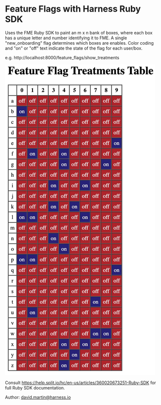 # Feature Flags with Harness Ruby SDK

Uses the FME Ruby SDK to paint an m x n bank of boxes, where each box has a unique letter and number identifying it to FME.  A single "new_onboarding" flag determines which boxes are enables.  Color coding and "on" or "off" text indicate the state of the flag for each user/box.

e.g. http://localhost:8000/feature_flags/show_treatments

![Screenshot of the feature](screenshot.jpg)

Consult https://help.split.io/hc/en-us/articles/360020673251-Ruby-SDK for full Ruby SDK documentation.

Author: david.martin@harness.io
